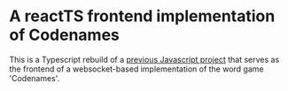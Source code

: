 # A reactTS frontend implementation of Codenames

This is a Typescript rebuild of a [previous Javascript project](https://github.com/rrramsurrun/portfolio/tree/main/codenames/src) that serves as the frontend of a websocket-based implementation of the word game 'Codenames'.
